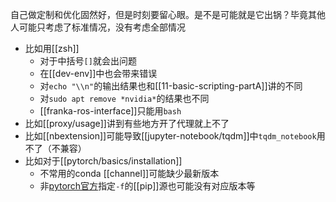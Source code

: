 自己做定制和优化固然好，但是时刻要留心眼。是不是可能就是它出锅？毕竟其他人可能只考虑了标准情况，没有考虑全部情况
- 比如用[[zsh]]
  - 对于中括号`[]`就会出问题
  - 在[[dev-env]]中也会带来错误
  - 对`echo "\\n"`的输出结果也和[[11-basic-scripting-partA]]讲的不同
  - 对`sudo apt remove *nvidia*`的结果也不同
  - [[franka-ros-interface]]只能用`bash`
- 比如[[proxy/usage]]讲到有些地方开了代理就上不了
- 比如[[nbextension]]可能导致[[jupyter-notebook/tqdm]]中`tqdm_notebook`用不了（不兼容）
- 比如对于[[pytorch/basics/installation]]
  - 不常用的conda [[channel]]可能缺少最新版本
  - 非[pytorch官方](https://pytorch.org/get-started/previous-versions)指定`-f`的[[pip]]源也可能没有对应版本等